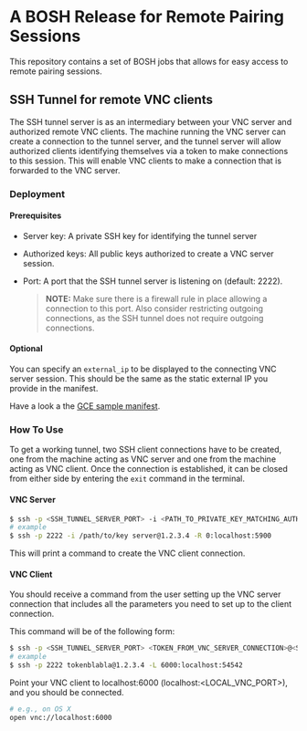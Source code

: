 # A BOSH Release for Remote Pairing Sessions

This repository contains a set of BOSH jobs that allows for easy access to
remote pairing sessions.

## SSH Tunnel for remote VNC clients

The SSH tunnel server is as an intermediary between your VNC server and
authorized remote VNC clients. The machine running the VNC server can create a
connection to the tunnel server, and the tunnel server will allow authorized
clients identifying themselves via a token to make connections to this session.
This will enable VNC clients to make a connection that is forwarded to the VNC
server.

### Deployment

#### Prerequisites

- Server key: A private SSH key for identifying the tunnel server
- Authorized keys: All public keys authorized to create a VNC server session.
- Port: A port that the SSH tunnel server is listening on (default: 2222).

  > **NOTE:**
  > Make sure there is a firewall rule in place allowing a connection to
  > this port. Also consider restricting outgoing connections, as the SSH
  > tunnel does not require outgoing connections.

#### Optional

You can specify an `external_ip` to be displayed to the connecting VNC server
session. This should be the same as the static external IP you provide in the
manifest.

Have a look a the [GCE sample manifest](./examples/example-gce-deployment.yml).

### How To Use

To get a working tunnel, two SSH client connections have to be created, one from
the machine acting as VNC server and one from the machine acting as VNC client.
Once the connection is established, it can be closed from either side by
entering the `exit` command in the terminal.

#### VNC Server

```sh
$ ssh -p <SSH_TUNNEL_SERVER_PORT> -i <PATH_TO_PRIVATE_KEY_MATCHING_AUTHORIZED_KEYS> server@<SSH_TUNNEL_SERVER_IP> -R 0:localhost:<VNC_SERVER_PORT>
# example
$ ssh -p 2222 -i /path/to/key server@1.2.3.4 -R 0:localhost:5900
```

This will print a command to create the VNC client connection.

#### VNC Client

You should receive a command from the user setting up the VNC server connection
that includes all the parameters you need to set up to the client connection.

This command will be of the following form:
```sh
$ ssh -p <SSH_TUNNEL_SERVER_PORT> <TOKEN_FROM_VNC_SERVER_CONNECTION>@<SSH_TUNNEL_SERVER_IP> -L <LOCAL_VNC_PORT>:localhost:<REMOTE_PORT_FROM_VNC_SERVER_CONNECTION>
# example
$ ssh -p 2222 tokenblabla@1.2.3.4 -L 6000:localhost:54542
```

Point your VNC client to localhost:6000 (localhost:<LOCAL_VNC_PORT>), and you
should be connected.
```sh
# e.g., on OS X
open vnc://localhost:6000
```
